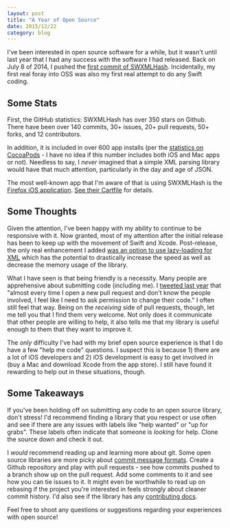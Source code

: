 ```yaml
---
layout: post
title: "A Year of Open Source"
date: 2015/12/22
category: blog
---
```


I've been interested in open source software for a while, but it wasn't until last year that I had any success with the software I had released. Back on July 8 of 2014, I pushed the [first commit of SWXMLHash](https://github.com/drmohundro/SWXMLHash/commit/497de2b34cda5114971acf07bbfa179f5991cab7). Incidentally, my first real foray into OSS was also my first real attempt to do any Swift coding.

## Some Stats

First, the GitHub statistics: SWXMLHash has over 350 stars on Github. There have been over 140 commits, 30+ issues, 20+ pull requests, 50+ forks, and 12 contributors.

In addition, it is included in over 600 app installs (per the [statistics on CocoaPods](https://cocoapods.org/pods/SWXMLHash) - I have no idea if this number includes both iOS and Mac apps or not). Needless to say, I *never* imagined that a simple XML parsing library would have that much attention, particularly in the day and age of JSON.

The most well-known app that I'm aware of that is using SWXMLHash is the [Firefox iOS application](https://github.com/mozilla/firefox-ios). [See their Cartfile](https://github.com/mozilla/firefox-ios/blob/da61c695d4e72ec620d34b60863cd8d680885e8c/Cartfile#L9) for details.

## Some Thoughts

Given the attention, I've been happy with my ability to continue to be responsive with it. Now granted, most of my attention after the initial release has been to keep up with the movement of Swift and Xcode. Post-release, the only real enhancement I added [was an option to use lazy-loading for XML](https://github.com/drmohundro/SWXMLHash/pull/17) which has the potential to drastically increase the speed as well as decrease the memory usage of the library.

What I have seen is that being friendly is a necessity. Many people are apprehensive about submitting code (including me). I [tweeted last year](https://twitter.com/drmohundro/status/496485082564411393) that "almost every time I open a new pull request and don't know the people involved, I feel like I need to ask permission to change their code." I often still feel that way. Being on the *receiving* side of pull requests, though, let me tell you that I find them very welcome. Not only does it communicate that other people are willing to help, it also tells me that my library is useful enough to them that they want to improve it.

The *only* difficulty I've had with my brief open source experience is that I do have a few "help me code" questions. I suspect this is because 1) there are a lot of iOS developers and 2) iOS development is easy to get involved in (buy a Mac and download Xcode from the app store). I still have found it rewarding to help out in these situations, though.

## Some Takeaways

If you've been holding off on submitting any code to an open source library, don't stress! I'd recommend finding a library that you respect or use often and see if there are any issues with labels like "help wanted" or "up for grabs". These labels often indicate that someone is *looking* for help. Clone the source down and check it out.

I *would* recommend reading up and learning more about git. Some open source libraries are more picky about [commit message formats](http://tbaggery.com/2008/04/19/a-note-about-git-commit-messages.html). Create a Github repository and play with pull requests - see how commits pushed to a branch show up on the pull request. Add some comments to it and see how you can tie issues to it. It might even be worthwhile to read up on rebasing if the project you're interested in feels strongly about cleaner commit history. I'd also see if the library has any [contributing docs](https://github.com/rails/rails/blob/master/CONTRIBUTING.md).

Feel free to shoot any questions or suggestions regarding your experiences with open source!
